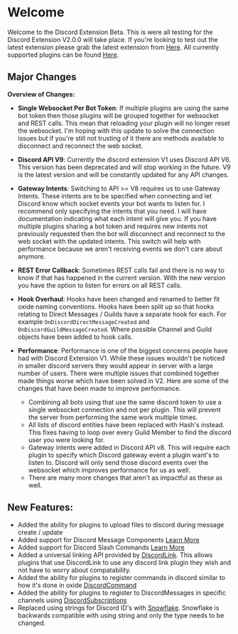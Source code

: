 # Welcome

Welcome to the Discord Extension Beta. 
This is were all testing for the Discord Extension V2.0.0 will take place. 
If you're looking to test out the latest extension please grab the latest extension from [Here](Extension/Oxide.Ext.Discord.dll).
All currently supported plugins can be found [Here](Plugins).

## Major Changes

**Overview of Changes:**

- **Single Websocket Per Bot Token**: If multiple plugins are using the same bot token then those plugins will be grouped together for websocket and REST calls. 
This mean that reloading your plugin will no longer reset the websocket. 
I'm hoping with this update to solve the connection issues but if you're still not trusting of it there are methods available to disconnect and reconnect the web socket.


- **Discord API V9**: Currently the discord extension V1 uses Discord API V6. 
This version has been deprecated and will stop working in the future. 
V9 is the latest version and will be constantly updated for any API changes.


- **Gateway Intents**: Switching to API >= V8 requires us to use Gateway Intents. 
These intents are to be specified when connecting and let Discord know which socket events your bot wants to listen for. I recommend only specifying the intents that you need. I will have documentation indicating what each intent will give you. If you have multiple plugins sharing a bot token and requires new intents not previously requested then the bot will disconnect and reconnect to the web socket with the updated intents. This switch will help with performance because we aren't receiving events we don't care about anymore.


- **REST Error Callback**: Sometimes REST calls fail and there is no way to know if that has happened in the current version. 
With the new version you have the option to listen for errors on all REST calls.
  

- **Hook Overhaul**: Hooks have been changed and renamed to better fit oxide naming conventions. 
Hooks have been split up so that hooks relating to Direct Messages / Guilds have a separate hook for each. For example `OnDiscordDirectMessageCreated` and `OnDiscordGuildMessageCreated`. Where possible Channel and Guild objects have been added to hook calls.


- **Performance**: Performance is one of the biggest concerns people have had with Discord Extension V1. 
While these issues wouldn't be noticed in smaller discord servers they would appear in server with a large number of users.
There were multiple issues that combined together made things worse which have been solved in V2. Here are some of the changes that have been made to improve performance.
    - Combining all bots using that use the same discord token to use a single websocket connection and not per plugin. 
        This will prevent the server from performing the same work multiple times.
    - All lists of discord entities have been replaced with Hash's instead. 
      This fixes having to loop over every Guild Member to find the discord user you were looking for.
    - Gateway intents were added in Discord API v8. This will require each plugin to specify which Discord gateway event a plugin want's to listen to.
        Discord will only send those discord events over the websocket which improves performance for us as well.
    - There are many more changes that aren't as impactful as these as well.  
    

## New Features:
- Added the ability for plugins to upload files to discord during message create / update
- Added support for Discord Message Components [Learn More](https://discord.com/developers/docs/interactions/message-components)
- Added support for Discord Slash Commands [Learn More](https://blog.discord.com/slash-commands-are-here-8db0a385d9e6)
- Added a universal linking API provided by [DiscordLink](Extension/Developers/Docs/DiscordLink.md). This allows plugins that use DiscordLink to use any discord link plugin they wish and not have to worry about compatability.
- Added the ability for plugins to register commands in discord similar to how it's done in oxide [DiscordCommand](Extension/Developers/Docs/DiscordCommand.md)
- Added the ability for plugins to register to DiscordMessages in specific channels using [DiscordSubscriptions](Extension/Developers/Docs/DiscordSubscriptions.md)
- Replaced using strings for Discord ID's with [Snowflake](Extension/Developers/Docs/Snowflake.md). Snowflake is backwards compatible with using string and only the type needs to be changed.